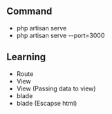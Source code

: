 ## Command

- php artisan serve
- php artisan serve --port=3000

## Learning

- Route
- View
- View (Passing data to view)
- blade
- blade (Escapse html)
